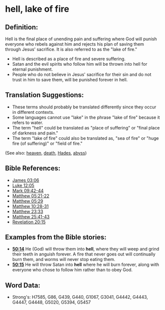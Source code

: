 # hell, lake of fire #

## Definition: ##

Hell is the final place of unending pain and suffering where God will punish everyone who rebels against him and rejects his plan of saving them through Jesus' sacrifice. It is also referred to as the "lake of fire."

* Hell is described as a place of fire and severe suffering.
* Satan and the evil spirits who follow him will be thrown into hell for eternal punishment.
* People who do not believe in Jesus' sacrifice for their sin and do not trust in him to save them, will be punished forever in hell.
   

## Translation Suggestions: ##

* These terms should probably be translated differently since they occur in different contexts.
* Some languages cannot use "lake" in the phrase "lake of fire" because it refers to water.
* The term "hell" could be translated as "place of suffering" or "final place of darkness and pain."
* The term "lake of fire" could also be translated as, "sea of fire" or "huge fire (of suffering)" or "field of fire."

(See also: [heaven](../kt/heaven.md), [death](../other/death.md), [Hades](../kt/hades.md), [abyss](../other/abyss.md))

## Bible References: ##

* [James 03:06](rc://en/tn/help/jas/03/06)
* [Luke 12:05](rc://en/tn/help/luk/12/05)
* [Mark 09:42-44](rc://en/tn/help/mrk/09/42)
* [Matthew 05:21-22](rc://en/tn/help/mat/05/21)
* [Matthew 05:29](rc://en/tn/help/mat/05/29)
* [Matthew 10:28-31](rc://en/tn/help/mat/10/28)
* [Matthew 23:33](rc://en/tn/help/mat/23/33)
* [Matthew 25:41-43](rc://en/tn/help/mat/25/41)
* [Revelation 20:15](rc://en/tn/help/rev/20/15)

## Examples from the Bible stories: ##

* __[50:14](rc://en/tn/help/obs/50/14)__ He (God) will throw them into __hell__, where they will weep and grind their teeth in anguish forever. A fire that never goes out will continually burn them, and worms will never stop eating them.
* __[50:15](rc://en/tn/help/obs/50/15)__ He will throw Satan into __hell__ where he will burn forever, along with everyone who chose to follow him rather than to obey God.

## Word Data: ##

* Strong's: H7585, G86, G439, G440, G1067, G3041, G4442, G4443, G4447, G4448, G5020, G5394, G5457
